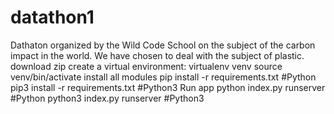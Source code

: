 # datathon1
Dathaton organized by the Wild Code School on the subject of the carbon impact in the world. We have chosen to deal with the subject of plastic.
download zip
create a virtual environment:
virtualenv venv
source venv/bin/activate
install all modules
pip install -r requirements.txt #Python
pip3 install -r requirements.txt #Python3
Run app
python index.py runserver #Python
python3 index.py runserver #Python3

